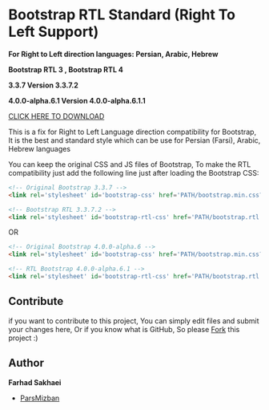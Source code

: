 # Bootstrap RTL Standard (Right To Left Support)
**For Right to Left direction languages: Persian, Arabic, Hebrew**

**Bootstrap RTL 3 , Bootstrap RTL 4**

**3.3.7 Version 3.3.7.2**

**4.0.0-alpha.6.1 Version 4.0.0-alpha.6.1.1**

[CLICK HERE TO DOWNLOAD](https://github.com/parsmizban/Bootstrap-RTL/releases)

This is a fix for Right to Left Language direction compatibility for Bootstrap, It is the best and standard style which can be use for Persian (Farsi), Arabic, Hebrew languages

You can keep the original CSS and JS files of Bootstrap, To make the RTL compatibility just add the following line just after loading the Bootstrap CSS:

```html
<!-- Original Bootstrap 3.3.7 -->
<link rel='stylesheet' id='bootstrap-css' href='PATH/bootstrap.min.css?ver=3.3.7' type='text/css' />

<!-- Bootstrap RTL 3.3.7.2 -->
<link rel='stylesheet' id='bootstrap-rtl-css' href='PATH/bootstrap.rtl.min.css?ver=3.3.7.2' type='text/css' />
```
OR
```html
<!-- Original Bootstrap 4.0.0-alpha.6 -->
<link rel='stylesheet' id='bootstrap-css' href='PATH/bootstrap.min.css?ver=4.0.0-alpha.6' type='text/css' />

<!-- RTL Bootstrap 4.0.0-alpha.6.1 -->
<link rel='stylesheet' id='bootstrap-rtl-css' href='PATH/bootstrap.rtl.min.css?ver=4.0.0-alpha.6.1' type='text/css' />
```

## Contribute

if you want to contribute to this project, You can simply edit files and submit your changes here, Or if you know what is GitHub, So please [Fork](https://github.com/parsmizban/Bootstrap-RTL/fork) this project :)

## Author

**Farhad Sakhaei**

+ [ParsMizban](https://parsmizban.com)
